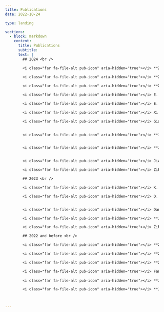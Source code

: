 ```yaml
---
title: Publications
date: 2022-10-24

type: landing

sections:
  - block: markdown
    content:
      title: Publications
      subtitle: 
      text: |
        ## 2024 <br />

        <i class="far fa-file-alt pub-icon" aria-hidden="true"></i> **Zhaohan Meng**, **Zaiqiao Meng**, Iadh Ounis (2024). [FusionDTI: Fine-grained Binding Discovery with Token-level Fusion for Drug-Target Interaction](https://arxiv.org/abs/2406.01651). AI4Science@ICML 2024. <br />
        
        <i class="far fa-file-alt pub-icon" aria-hidden="true"></i> **Zhaohan Meng**, Siwei Liu, Shangsong Liang, Bhautesh Jani, **Zaiqiao Meng** (2024). [Heterogeneous biomedical entity representation learning for gene-disease association prediction](https://academic.oup.com/bib/article/25/5/bbae380/7735275). Briefings in Bioinformatics. Oxford University Press.

        <i class="far fa-file-alt pub-icon" aria-hidden="true"></i> **Xinhao Yi**, Siwei Liu, Yu Wu, Douglas McCloskey, **Zaiqiao Meng** (2024). [BPP: a platform for automatic biochemical pathway prediction](https://academic.oup.com/bib/article/25/5/bbae355/7724465). Briefings in Bioinformatics, 25(5). Oxford Academic.

        <i class="far fa-file-alt pub-icon" aria-hidden="true"></i> E. Frayling, **Jake Lever**, G. McDonald (2024). [Zero-shot and Few-shot Generation Strategies for Artificial Clinical Records](http://arxiv.org/abs/2403.08664). arXiv preprint arXiv:2403.08664. Accessed: Aug. 20, 2024.

        <i class="far fa-file-alt pub-icon" aria-hidden="true"></i> E. Frayling, **Jake Lever**, G. McDonald (2024). [UoG Siephers at “Discharge Me!”: Exploring Ways to Generate Synthetic Patient Notes From Multi-Part Electronic Health Records](https://aclanthology.org/2024.bionlp-1.62/). In Proceedings of the 23rd Workshop on Biomedical Natural Language Processing, pp. 712–718. Accessed: Aug. 20, 2024.

        <i class="far fa-file-alt pub-icon" aria-hidden="true"></i> Xi Zhang, **Zaiqiao Meng**, **Jake Lever**, Edmond S.L. Ho (2024). [Gla-AI4BioMed at RRG24: Visual Instruction-tuned Adaptation for Radiology Report Generation](https://academic.oup.com/bib/article/25/5/bbae380/7735275). BioNLP@ACL 2024.

        <i class="far fa-file-alt pub-icon" aria-hidden="true"></i> Giacomo Frisoni, Alessio Cocchieri, Alex Presepi, Gianluca Moro, **Zaiqiao Meng** (2024). [To generate or to retrieve? on the effectiveness of artificial contexts for medical open-domain question answering](https://arxiv.org/abs/2403.01924). ACL 2024.

               
        <i class="far fa-file-alt pub-icon" aria-hidden="true"></i> **Jinyuan Fang**, **Zaiqiao Meng**, Craig Macdonald (2024). [TRACE the Evidence: Constructing Knowledge-Grounded Reasoning Chains for Retrieval-Augmented Generation](https://arxiv.org/pdf/2406.11460). arXiv preprint arXiv:2406.11460.


        <i class="far fa-file-alt pub-icon" aria-hidden="true"></i> **Jinyuan Fang**, **Zaiqiao Meng**, Craig Macdonald (2024).[REANO: Optimising Retrieval-Augmented Reader Models through Knowledge Graph Generation](https://aclanthology.org/2024.acl-long.115.pdf). ACL 2024.


        <i class="far fa-file-alt pub-icon" aria-hidden="true"></i> Jiahang Cao, **Jinyuan Fang**, **Zaiqiao Meng**, Shangsong Liang (2024). [Knowledge Graph Embedding: A Survey from the Perspective of Representation Spaces](https://dl.acm.org/doi/pdf/10.1145/3643806?casa_token=4b3qSCn7wrAAAAAA:8jkAnhlJ4j2ueUD35_i_-k5quPYsvdGBNbUNMBTM_DPquBht6n7Zl12ddUWjyKs_vNOYw25wrmgb). ACM Computing Surveys.

        <i class="far fa-file-alt pub-icon" aria-hidden="true"></i> Zihao Fu, Meiru Zhang, **Zaiqiao Meng**, Yannan Shen, Anya Okhmatovskaia, David Buckeridge, Nigel Collier (2024). [BAND: Biomedical Alert News Dataset](https://ojs.aaai.org/index.php/AAAI/article/view/29757/31303). AAAI 2024.

        ## 2023 <br />

        <i class="far fa-file-alt pub-icon" aria-hidden="true"></i> K. Krysiak, **Jake Lever**, et al. (2023). [CIViCdb 2022: evolution of an open-access cancer variant interpretation knowledgebase](https://doi.org/10.1093/nar/gkad1240). Nucleic Acids Research, 51(D1), D1230–D1241.

        <i class="far fa-file-alt pub-icon" aria-hidden="true"></i> D. N. Sosa, **Jake Lever**, Rogier Hintzen, Betty Xiong, Alex De Giorgio, Julien Fauqueur, Mark Davies, Russ B. Altman (2023). [Associating biological context with protein-protein interactions through text mining at PubMed scale](https://doi.org/10.1016/j.jbi.2023.104474). Journal of Biomedical Informatics, 145, 104474.


        <i class="far fa-file-alt pub-icon" aria-hidden="true"></i> Daniel N. Sosa, Rogier Hintzen, Betty Xiong, Alex De Giorgio, Julien Fauqueur, Mark Davies, **Jake Lever**, Russ B. Altman (2023). [Associating biological context with protein-protein interactions through text mining at PubMed scale](https://doi.org/10.1016/j.jbi.2023.104474). Journal of Biomedical Informatics. 

        <i class="far fa-file-alt pub-icon" aria-hidden="true"></i> **Jinyuan Fang**, Xiaobin Wang, **Zaiqiao Meng**, Pengjun Xie, Fei Huang, Yong Jiang (2023). [MANNER: A Variational Memory-Augmented Model for Cross Domain Few-Shot Named Entity Recognition](https://aclanthology.org/2023.acl-long.234/). ACL 2023.

        <i class="far fa-file-alt pub-icon" aria-hidden="true"></i> Zihao Fu, Yixuan Su, **Zaiqiao Meng**, Nigel Collier (2023). [Biomedical Named Entity Recognition via Dictionary-based Synonym Generalization](https://arxiv.org/pdf/2305.13066). EMNLP 2023.

        ## 2022 and before <br />

        <i class="far fa-file-alt pub-icon" aria-hidden="true"></i> **Zaiqiao Meng**, Anya Okhmatovskaia, Maxime Polleri, Yannan Shen, Guido Powell, Zihao Fu, Iris Ganser, Meiru Zhang, Nicholas B. King, David Buckeridge (2022). [BioCaster in 2021: automatic disease outbreaks detection from global news media. Bioinformatics](https://academic.oup.com/bioinformatics/article-pdf/38/18/4446/49884851/btac497.pdf), 38(18), 4446-4448. Oxford University Press.

        <i class="far fa-file-alt pub-icon" aria-hidden="true"></i> **Zaiqiao Meng**, Fangyu Liu, Ehsan Shareghi, Yixuan Su, Charlotte Collins, Nigel Collier (2022). [Rewire-then-Probe: A Contrastive Recipe for Probing Biomedical Knowledge of Pre-trained Language Models](https://arxiv.org/pdf/2110.08173). ACL 2022.

        <i class="far fa-file-alt pub-icon" aria-hidden="true"></i> **Zaiqiao Meng**, Fangyu Liu, Thomas Hikaru Clark, Ehsan Shareghi, Nigel Collier (2021). [Mixture-of-Partitions: Infusing Large Biomedical Knowledge Graphs into BERT](https://arxiv.org/pdf/2109.04810). EMNLP 2021.

        <i class="far fa-file-alt pub-icon" aria-hidden="true"></i> Fangyu Liu, Ehsan Shareghi, **Zaiqiao Meng**, Marco Basaldella, Nigel Collier (2021). [Self-alignment Pre-training for Biomedical Entity Representations](https://arxiv.org/pdf/2010.11784). NAACL 2021.
        
        <i class="far fa-file-alt pub-icon" aria-hidden="true"></i> **Jake Lever**, R. B. Altman (2021). [Analyzing the vast coronavirus literature with CoronaCentral](https://doi.org/10.1073/pnas.2100766118). Proceedings of the National Academy of Sciences, 118(23), e2100766118.

        <i class="far fa-file-alt pub-icon" aria-hidden="true"></i> **Jake Lever**, R. Altman, J.-D. Kim (2020). [Extending TextAE for annotation of non-contiguous entities](https://www.ncbi.nlm.nih.gov/pmc/articles/PMC7362949/). Genomics & Informatics, 18(2).



---
```


